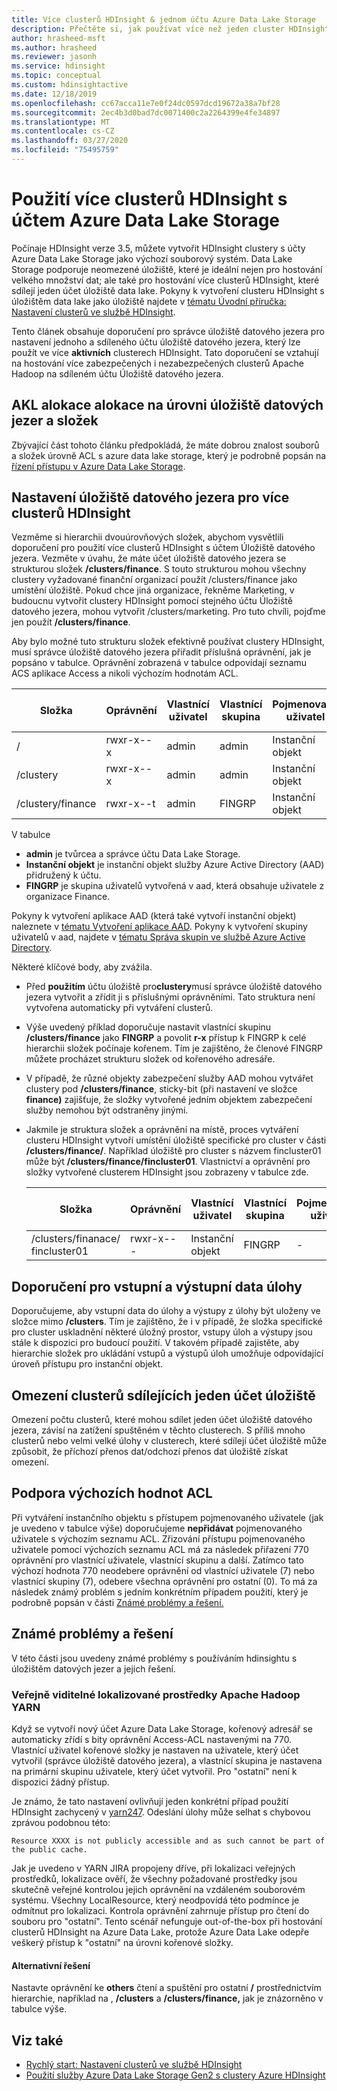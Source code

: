 ```yaml
---
title: Více clusterů HDInsight & jednom účtu Azure Data Lake Storage
description: Přečtěte si, jak používat více než jeden cluster HDInsight s jedním účtem úložiště datového jezera
author: hrasheed-msft
ms.author: hrasheed
ms.reviewer: jasonh
ms.service: hdinsight
ms.topic: conceptual
ms.custom: hdinsightactive
ms.date: 12/18/2019
ms.openlocfilehash: cc67acca11e7e0f24dc0597dcd19672a38a7bf28
ms.sourcegitcommit: 2ec4b3d0bad7dc0071400c2a2264399e4fe34897
ms.translationtype: MT
ms.contentlocale: cs-CZ
ms.lasthandoff: 03/27/2020
ms.locfileid: "75495759"
---
```

# <a name="use-multiple-hdinsight-clusters-with-an-azure-data-lake-storage-account"></a>Použití více clusterů HDInsight s účtem Azure Data Lake Storage

Počínaje HDInsight verze 3.5, můžete vytvořit HDInsight clustery s účty Azure Data Lake Storage jako výchozí souborový systém.
Data Lake Storage podporuje neomezené úložiště, které je ideální nejen pro hostování velkého množství dat; ale také pro hostování více clusterů HDInsight, které sdílejí jeden účet úložiště data lake. Pokyny k vytvoření clusteru HDInsight s úložištěm data lake jako úložiště najdete v [tématu Úvodní příručka: Nastavení clusterů ve službě HDInsight](../storage/data-lake-storage/quickstart-create-connect-hdi-cluster.md).

Tento článek obsahuje doporučení pro správce úložiště datového jezera pro nastavení jednoho a sdíleného účtu úložiště datového jezera, který lze použít ve více **aktivních** clusterech HDInsight. Tato doporučení se vztahují na hostování více zabezpečených i nezabezpečených clusterů Apache Hadoop na sdíleném účtu Úložiště datového jezera.

## <a name="data-lake-storage-file-and-folder-level-acls"></a>AKL alokace alokace na úrovni úložiště datových jezer a složek

Zbývající část tohoto článku předpokládá, že máte dobrou znalost souborů a složek úrovně ACL s azure data lake storage, který je podrobně popsán na [řízení přístupu v Azure Data Lake Storage](../data-lake-store/data-lake-store-access-control.md).

## <a name="data-lake-storage-setup-for-multiple-hdinsight-clusters"></a>Nastavení úložiště datového jezera pro více clusterů HDInsight

Vezměme si hierarchii dvouúrovňových složek, abychom vysvětlili doporučení pro použití více clusterů HDInsight s účtem Úložiště datového jezera. Vezměte v úvahu, že máte účet úložiště datového jezera se strukturou složek **/clusters/finance**. S touto strukturou mohou všechny clustery vyžadované finanční organizací použít /clusters/finance jako umístění úložiště. Pokud chce jiná organizace, řekněme Marketing, v budoucnu vytvořit clustery HDInsight pomocí stejného účtu Úložiště datového jezera, mohou vytvořit /clusters/marketing. Pro tuto chvíli, pojďme jen použít **/clusters/finance**.

Aby bylo možné tuto strukturu složek efektivně používat clustery HDInsight, musí správce úložiště datového jezera přiřadit příslušná oprávnění, jak je popsáno v tabulce. Oprávnění zobrazená v tabulce odpovídají seznamu ACS aplikace Access a nikoli výchozím hodnotám ACL.

|Složka  |Oprávnění  |Vlastnící uživatel  |Vlastnící skupina  | Pojmenovaný uživatel | Oprávnění pojmenovaných uživatelů | Pojmenovaná skupina | Oprávnění pojmenované skupiny |
|---------|---------|---------|---------|---------|---------|---------|---------|
|/ | rwxr-x--x  |admin |admin  |Instanční objekt |--x  |FINGRP   |r-x         |
|/clustery | rwxr-x--x |admin |admin |Instanční objekt |--x  |FINGRP |r-x         |
|/clustery/finance | rwxr-x--t |admin |FINGRP  |Instanční objekt |Rwx  |-  |-     |

V tabulce

- **admin** je tvůrcea a správce účtu Data Lake Storage.
- **Instanční objekt** je instanční objekt služby Azure Active Directory (AAD) přidružený k účtu.
- **FINGRP** je skupina uživatelů vytvořená v aad, která obsahuje uživatele z organizace Finance.

Pokyny k vytvoření aplikace AAD (která také vytvoří instanční objekt) naleznete v [tématu Vytvoření aplikace AAD](../active-directory/develop/howto-create-service-principal-portal.md#create-an-azure-active-directory-application). Pokyny k vytvoření skupiny uživatelů v aad, najdete v [tématu Správa skupin ve službě Azure Active Directory](../active-directory/fundamentals/active-directory-groups-create-azure-portal.md).

Některé klíčové body, aby zvážila.

- Před **použitím** účtu úložiště pro**clustery**musí správce úložiště datového jezera vytvořit a zřídit ji s příslušnými oprávněními. Tato struktura není vytvořena automaticky při vytváření clusterů.
- Výše uvedený příklad doporučuje nastavit vlastnící skupinu **/clusters/finance** jako **FINGRP** a povolit **r-x** přístup k FINGRP k celé hierarchii složek počínaje kořenem. Tím je zajištěno, že členové FINGRP můžete procházet strukturu složek od kořenového adresáře.
- V případě, že různé objekty zabezpečení služby AAD mohou vytvářet clustery pod **/clusters/finance**, sticky-bit (při nastavení ve složce **finance)** zajišťuje, že složky vytvořené jedním objektem zabezpečení služby nemohou být odstraněny jinými.
- Jakmile je struktura složek a oprávnění na místě, proces vytváření clusteru HDInsight vytvoří umístění úložiště specifické pro cluster v části **/clusters/finance/**. Například úložiště pro cluster s názvem fincluster01 může být **/clusters/finance/fincluster01**. Vlastnictví a oprávnění pro složky vytvořené clusterem HDInsight jsou zobrazeny v tabulce zde.

    |Složka  |Oprávnění  |Vlastnící uživatel  |Vlastnící skupina  | Pojmenovaný uživatel | Oprávnění pojmenovaných uživatelů | Pojmenovaná skupina | Oprávnění pojmenované skupiny |
    |---------|---------|---------|---------|---------|---------|---------|---------|
    |/clusters/finanace/ fincluster01 | rwxr-x---  |Instanční objekt |FINGRP  |- |-  |-   |-  |

## <a name="recommendations-for-job-input-and-output-data"></a>Doporučení pro vstupní a výstupní data úlohy

Doporučujeme, aby vstupní data do úlohy a výstupy z úlohy být uloženy ve složce mimo **/clusters**. Tím je zajištěno, že i v případě, že složka specifické pro cluster uskladnění některé úložný prostor, vstupy úloh a výstupy jsou stále k dispozici pro budoucí použití. V takovém případě zajistěte, aby hierarchie složek pro ukládání vstupů a výstupů úloh umožňuje odpovídající úroveň přístupu pro instanční objekt.

## <a name="limit-on-clusters-sharing-a-single-storage-account"></a>Omezení clusterů sdílejících jeden účet úložiště

Omezení počtu clusterů, které mohou sdílet jeden účet úložiště datového jezera, závisí na zatížení spuštěném v těchto clusterech. S příliš mnoho clusterů nebo velmi velké úlohy v clusterech, které sdílejí účet úložiště může způsobit, že příchozí přenos dat/odchozí přenos dat úložiště získat omezení.

## <a name="support-for-default-acls"></a>Podpora výchozích hodnot ACL

Při vytváření instančního objektu s přístupem pojmenovaného uživatele (jak je uvedeno v tabulce výše) doporučujeme **nepřidávat** pojmenovaného uživatele s výchozím seznamu ACL. Zřizování přístupu pojmenovaného uživatele pomocí výchozích seznamu ACL má za následek přiřazení 770 oprávnění pro vlastnící uživatele, vlastnící skupinu a další. Zatímco tato výchozí hodnota 770 neodebere oprávnění od vlastnící uživatele (7) nebo vlastnící skupiny (7), odebere všechna oprávnění pro ostatní (0). To má za následek známý problém s jedním konkrétním případem použití, který je podrobně popsán v části [Známé problémy a řešení.](#known-issues-and-workarounds)

## <a name="known-issues-and-workarounds"></a>Známé problémy a řešení

V této části jsou uvedeny známé problémy s používáním hdinsightu s úložištěm datových jezer a jejich řešení.

### <a name="publicly-visible-localized-apache-hadoop-yarn-resources"></a>Veřejně viditelné lokalizované prostředky Apache Hadoop YARN

Když se vytvoří nový účet Azure Data Lake Storage, kořenový adresář se automaticky zřídí s bity oprávnění Access-ACL nastavenými na 770. Vlastnící uživatel kořenové složky je nastaven na uživatele, který účet vytvořil (správce úložiště datového jezera), a vlastnící skupina je nastavena na primární skupinu uživatele, který účet vytvořil. Pro "ostatní" není k dispozici žádný přístup.

Je známo, že tato nastavení ovlivňují jeden konkrétní případ použití HDInsight zachycený v [yarn247](https://hwxmonarch.atlassian.net/browse/YARN-247). Odeslání úlohy může selhat s chybovou zprávou podobnou této:

    Resource XXXX is not publicly accessible and as such cannot be part of the public cache.

Jak je uvedeno v YARN JIRA propojeny dříve, při lokalizaci veřejných prostředků, lokalizace ověří, že všechny požadované prostředky jsou skutečně veřejné kontrolou jejich oprávnění na vzdáleném souborovém systému. Všechny LocalResource, který neodpovídá této podmínce je odmítnut pro lokalizaci. Kontrola oprávnění zahrnuje přístup pro čtení do souboru pro "ostatní". Tento scénář nefunguje out-of-the-box při hostování clusterů HDInsight na Azure Data Lake, protože Azure Data Lake odepře veškerý přístup k "ostatní" na úrovni kořenové složky.

#### <a name="workaround"></a>Alternativní řešení

Nastavte oprávnění ke **others** čtení a spuštění pro ostatní **/** prostřednictvím hierarchie, například na , **/clusters** a **/clusters/finance,** jak je znázorněno v tabulce výše.

## <a name="see-also"></a>Viz také

- [Rychlý start: Nastavení clusterů ve službě HDInsight](../storage/data-lake-storage/quickstart-create-connect-hdi-cluster.md)
- [Použití služby Azure Data Lake Storage Gen2 s clustery Azure HDInsight](hdinsight-hadoop-use-data-lake-storage-gen2.md)
